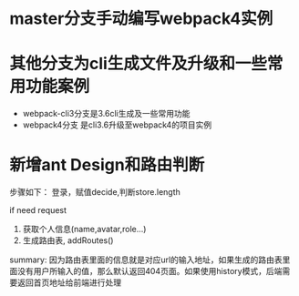 # master分支手动编写webpack4实例

# 其他分支为cli生成文件及升级和一些常用功能案例

-  webpack-cli3分支是3.6cli生成及一些常用功能
-  webpack4分支 是cli3.6升级至webpack4的项目实例

# 新增ant Design和路由判断
步骤如下： 登录，赋值decide,判断store.length

if need request

1. 获取个人信息(name,avatar,role...)
2. 生成路由表, addRoutes()



summary: 因为路由表里面的信息就是对应url的输入地址，如果生成的路由表里面没有用户所输入的值，那么默认返回404页面。如果使用history模式，后端需要返回首页地址给前端进行处理